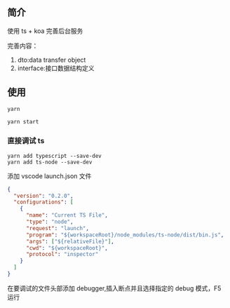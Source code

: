 ## 简介

使用 ts + koa 完善后台服务

完善内容：

1. dto:data transfer object
2. interface:接口数据结构定义

## 使用

```sh
yarn

yarn start
```

### 直接调试 ts

```shell
yarn add typescript --save-dev
yarn add ts-node --save-dev
```

添加 vscode launch.json 文件

```json
{
  "version": "0.2.0",
  "configurations": [
    {
      "name": "Current TS File",
      "type": "node",
      "request": "launch",
      "program": "${workspaceRoot}/node_modules/ts-node/dist/bin.js",
      "args": ["${relativeFile}"],
      "cwd": "${workspaceRoot}",
      "protocol": "inspector"
    }
  ]
}
```

在要调试的文件头部添加 debugger,插入断点并且选择指定的 debug 模式，F5 运行
